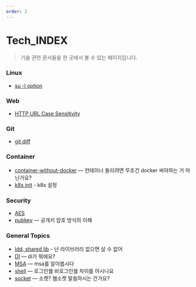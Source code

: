 ```yaml
---
order: 2
---
```


# Tech_INDEX

> 기술 관련 문서들을 한 곳에서 볼 수 있는 페이지입니다.

### Linux

- [su -l option](~/linux/linux_su.md)

### Web

- [HTTP URL Case Sensitivity](~/web/url-case-insensitive.md)

### Git

- [git diff](~/git/git-diff.md)

### Container

- [container-without-docker](~/container/container-without-docker.md) — 컨테이너 돌리려면 무조건 docker 써야하는 거 아닌가요?
- [k8s init](~/container/init-install.md) - k8s 설정

### Security

- [AES](~/security/aes-crypt.md)
- [pubkey](~/security/public-key-crypto.md) — 공개키 암호 방식의 이해

### General Topics

- [ldd, shared lib](~/linux_ldd.md) - 난 라이브러리 없으면 살 수 없어
- [DI](~/di.md) — di가 뭐에요?
- [MSA](~/msa.md) — msa를 알아봅시다
- [shell](~/shell.md) — 로그인쉘 비로그인쉘 차이를 아시나요
- [socket](~/socket.md) — 소켓? 웹소켓 말씀하시는 건가요?
